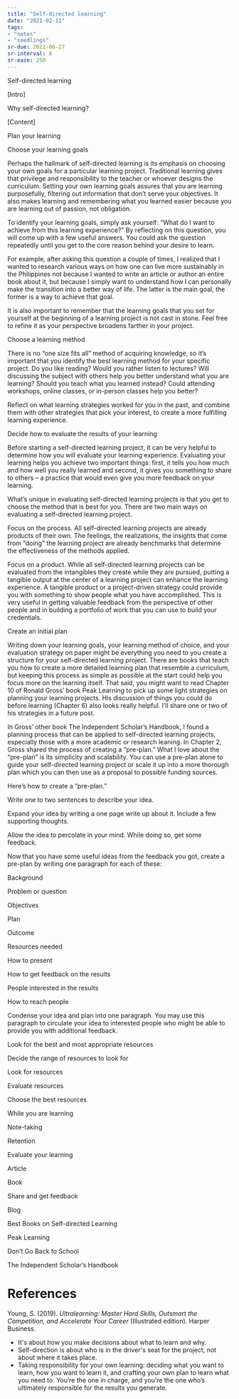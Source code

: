 ```yaml
---
title: "Self-directed learning"
date: "2021-02-11"
tags:
- "notes"
- "seedlings"
sr-due: 2022-06-27
sr-interval: 8
sr-ease: 250
---
```


Self-directed learning

[Intro]

Why self-directed learning?

[Content]

Plan your learning

Choose your learning goals

Perhaps the hallmark of self-directed learning is its emphasis on choosing your own goals for a particular learning project. Traditional learning gives that privilege and responsibility to the teacher or whoever designs the curriculum. Setting your own learning goals assures that you are learning purposefully, filtering out information that don’t serve your objectives. It also makes learning and remembering what you learned easier because you are learning out of passion, not obligation.

To identify your learning goals, simply ask yourself: “What do I want to achieve from this learning experience?” By reflecting on this question, you will come up with a few useful answers. You could ask the question repeatedly until you get to the core reason behind your desire to learn.

For example, after asking this question a couple of times, I realized that I wanted to research various ways on how one can live more sustainably in the Philippines not because I wanted to write an article or author an entire book about it, but because I simply want to understand how I can personally make the transition into a better way of life. The latter is the main goal, the former is a way to achieve that goal.

It is also important to remember that the learning goals that you set for yourself at the beginning of a learning project is not cast in stone. Feel free to refine it as your perspective broadens farther in your project.

Choose a learning method

There is no “one size fits all” method of acquiring knowledge, so it’s important that you identify the best learning method for your specific project. Do you like reading? Would you rather listen to lectures? Will discussing the subject with others help you better understand what you are learning? Should you teach what you learned instead? Could attending workshops, online classes, or in-person classes help you better?

Reflect on what learning strategies worked for you in the past, and combine them with other strategies that pick your interest, to create a more fulfilling learning experience.

Decide how to evaluate the results of your learning

Before starting a self-directed learning project, it can be very helpful to determine how you will evaluate your learning experience. Evaluating your learning helps you achieve two important things: first, it tells you how much and how well you really learned and second, it gives you something to share to others – a practice that would even give you more feedback on your learning.

What’s unique in evaluating self-directed learning projects is that you get to choose the method that is best for you. There are two main ways on evaluating a self-directed learning project.

Focus on the process. All self-directed learning projects are already products of their own. The feelings, the realizations, the insights that come from “doing” the learning project are already benchmarks that determine the effectiveness of the methods applied.

Focus on a product. While all self-directed learning projects can be evaluated from the intangibles they create while they are pursued, putting a tangible output at the center of a learning project can enhance the learning experience. A tangible product or a project-driven strategy could provide you with something to show people what you have accomplished. This is very useful in getting valuable feedback from the perspective of other people and in building a portfolio of work that you can use to build your credentials.

Create an initial plan

Writing down your learning goals, your learning method of choice, and your evaluation strategy on paper might be everything you need to you create a structure for your self-directed learning project. There are books that teach you how to create a more detailed learning plan that resemble a curriculum, but keeping this process as simple as possible at the start could help you focus more on the learning itself. That said, you might want to read Chapter 10 of Ronald Gross’ book Peak Learning to pick up some light strategies on planning your learning projects. His discussion of things you could do before learning (Chapter 6) also looks really helpful. I’ll share one or two of his strategies in a future post.

In Gross’ other book The Independent Scholar’s Handbook, I found a planning process that can be applied to self-directed learning projects, especially those with a more academic or research leaning. In Chapter 2, Gross shared the process of creating a “pre-plan.” What I love about the “pre-plan” is its simplicity and scalability. You can use a pre-plan alone to guide your self-directed learning project or scale it up into a more thorough plan which you can then use as a proposal to possible funding sources.

Here’s how to create a “pre-plan.”

Write one to two sentences to describe your idea.

Expand your idea by writing a one page write up about it. Include a few supporting thoughts.

Allow the idea to percolate in your mind. While doing so, get some feedback.

Now that you have some useful ideas from the feedback you got, create a pre-plan by writing one paragraph for each of these:

Background

Problem or question

Objectives

Plan

Outcome

Resources needed

How to present

How to get feedback on the results

People interested in the results

How to reach people

Condense your idea and plan into one paragraph. You may use this paragraph to circulate your idea to interested people who might be able to provide you with additional feedback.

Look for the best and most appropriate resources

Decide the range of resources to look for

Look for resources

Evaluate resources

Choose the best resources

While you are learning

Note-taking

Retention

Evaluate your learning

Article

Book

Share and get feedback

Blog

Best Books on Self-directed Learning

Peak Learning

Don’t Go Back to School

The Independent Scholar’s Handbook 

# References

Young, S. (2019). _Ultralearning: Master Hard Skills, Outsmart the Competition, and Accelerate Your Career_ (Illustrated edition). Harper Business.
 - It's about how you make decisions about what to learn and why.
- Self-direction is about who is in the driver's seat for the project, not about where it takes place.
- Taking responsibility for your own learning: deciding what you want to learn, how you want to learn it, and crafting your own plan to learn what you need to. You’re the one in charge, and you’re the one who’s ultimately responsible for the results you generate.